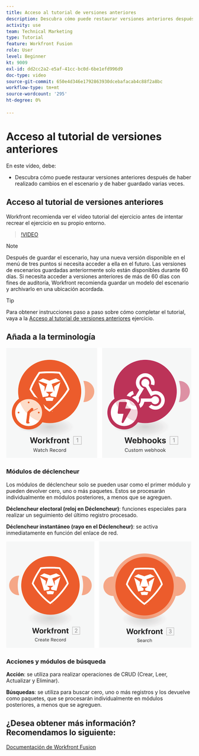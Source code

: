 ```yaml
---
title: Acceso al tutorial de versiones anteriores
description: Descubra cómo puede restaurar versiones anteriores después de haber realizado cambios en su escenario y guardarlas en [!DNL Adobe Workfront Fusion].
activity: use
team: Technical Marketing
type: Tutorial
feature: Workfront Fusion
role: User
level: Beginner
kt: 9009
exl-id: dd2cc2a2-e5af-41cc-bc0d-6be1efd996d9
doc-type: video
source-git-commit: 650e4d346e1792863930dcebafacab4c88f2a8bc
workflow-type: tm+mt
source-wordcount: '295'
ht-degree: 0%

---
```


# Acceso al tutorial de versiones anteriores

En este vídeo, debe:

* Descubra cómo puede restaurar versiones anteriores después de haber realizado cambios en el escenario y de haber guardado varias veces.

## Acceso al tutorial de versiones anteriores

Workfront recomienda ver el vídeo tutorial del ejercicio antes de intentar recrear el ejercicio en su propio entorno.

>[!VIDEO](https://video.tv.adobe.com/v/335268/?quality=12&learn=on)

>[!NOTE]
>
>Después de guardar el escenario, hay una nueva versión disponible en el menú de tres puntos si necesita acceder a ella en el futuro. Las versiones de escenarios guardadas anteriormente solo están disponibles durante 60 días. Si necesita acceder a versiones anteriores de más de 60 días con fines de auditoría, Workfront recomienda guardar un modelo del escenario y archivarlo en una ubicación acordada.

>[!TIP]
>
>Para obtener instrucciones paso a paso sobre cómo completar el tutorial, vaya a la [Acceso al tutorial de versiones anteriores](https://experienceleague.adobe.com/docs/workfront-learn/tutorials-workfront/fusion/exercises/access-previous-versions.html?lang=en) ejercicio.

## Añada a la terminología

![Una imagen de un registro de reloj y un módulo de enlace web personalizado](assets/understand-the-basics-3.png)

### Módulos de déclencheur

Los módulos de déclencheur solo se pueden usar como el primer módulo y pueden devolver cero, uno o más paquetes. Estos se procesarán individualmente en módulos posteriores, a menos que se agreguen.

**Déclencheur electoral (reloj en Déclencheur)**: funciones especiales para realizar un seguimiento del último registro procesado.

**Déclencheur instantáneo (rayo en el Déclencheur)**: se activa inmediatamente en función del enlace de red.

![Una imagen de un registro de creación y un módulo de búsqueda](assets/understand-the-basics-4.png)

### Acciones y módulos de búsqueda

**Acción**: se utiliza para realizar operaciones de CRUD (Crear, Leer, Actualizar y Eliminar).

**Búsquedas**: se utiliza para buscar cero, uno o más registros y los devuelve como paquetes, que se procesarán individualmente en módulos posteriores, a menos que se agreguen.

## ¿Desea obtener más información? Recomendamos lo siguiente:

[Documentación de Workfront Fusion](https://experienceleague.adobe.com/docs/workfront/using/adobe-workfront-fusion/workfront-fusion-2.html?lang=en)
